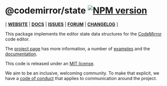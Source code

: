 # @codemirror/state [![NPM version](https://img.shields.io/npm/v/@codemirror/state.svg)](https://www.npmjs.org/package/@codemirror/state)

[ [**WEBSITE**](https://codemirror.net/) | [**DOCS**](https://codemirror.net/docs/ref/#state) | [**ISSUES**](https://github.com/codemirror/dev/issues) | [**FORUM**](https://discuss.codemirror.net/c/next/) | [**CHANGELOG**](https://github.com/codemirror/state/blob/main/CHANGELOG.md) ]

This package implements the editor state data structures for the
[CodeMirror](https://codemirror.net/) code editor.

The [project page](https://codemirror.net/) has more information, a
number of [examples](https://codemirror.net/examples/) and the
[documentation](https://codemirror.net/docs/).

This code is released under an
[MIT license](https://github.com/codemirror/state/tree/main/LICENSE).

We aim to be an inclusive, welcoming community. To make that explicit,
we have a [code of
conduct](http://contributor-covenant.org/version/1/1/0/) that applies
to communication around the project.

